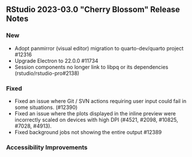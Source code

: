 
## RStudio 2023-03.0 "Cherry Blossom" Release Notes

### New
- Adopt panmirror (visual editor) migration to quarto-dev/quarto project #12316
- Upgrade Electron to 22.0.0 #11734
- Session components no longer link to libpq or its dependencies (rstudio/rstudio-pro#2138)

### Fixed

- Fixed an issue where Git / SVN actions requiring user input could fail in some situations. (#12390)
- Fixed an issue where the plots displayed in the inline preview were incorrectly scaled on devices with high DPI (#4521, #2098, #10825, #7028, #4913).
- Fixed background jobs not showing the entire output #12389

### Accessibility Improvements

